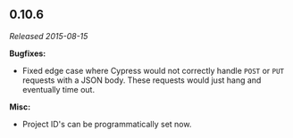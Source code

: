 ## 0.10.6

_Released 2015-08-15_

**Bugfixes:**

- Fixed edge case where Cypress would not correctly handle `POST` or `PUT`
  requests with a JSON body. These requests would just hang and eventually time
  out.

**Misc:**

- Project ID's can be programmatically set now.
